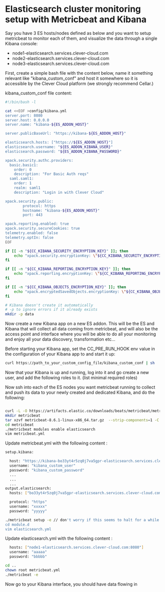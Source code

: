 # Elasticsearch cluster monitoring setup with Metricbeat and Kibana  

Say you have 3 ES hosts/nodes defined as below and you want to setup metricbeat to monitor each of them, and visualize the data through a single Kibana console: 

- node1-elasticsearch.services.clever-cloud.com
- node2-elasticsearch.services.clever-cloud.com
- node3-elasticsearch.services.clever-cloud.com

First, create a simple bash file with the content below, name it something relevant like "kibana_custom_conf" and host it somewhere so it is accessible by the Clever Cloud platform (we strongly recommend Cellar.)

kibana_custom_conf file content:

```bash
#!/bin/bash -l

cat <<EOF >config/kibana.yml
server.port: 8080
server.host: 0.0.0.0
server.name: "kibana-${ES_ADDON_HOST}"

server.publicBaseUrl: "https://kibana-${ES_ADDON_HOST}"

elasticsearch.hosts: ["https://${ES_ADDON_HOST}"]
elasticsearch.username: "${ES_ADDON_KIBANA_USER}"
elasticsearch.password: "${ES_ADDON_KIBANA_PASSWORD}"

xpack.security.authc.providers:
  basic.basic1:
    order: 0
    description: "For Basic Auth reqs"
  saml.saml1:
    order: 1
    realm: saml1
    description: "Login in with Clever Cloud"

xpack.security.public:
        protocol: https
        hostname: "kibana-${ES_ADDON_HOST}"
        port: 443

xpack.reporting.enabled: true
xpack.security.secureCookies: true
telemetry.enabled: false
telemetry.optIn: false
EOF

if [[ -n "${CC_KIBANA_SECURITY_ENCRYPTION_KEY}" ]]; then
    echo "xpack.security.encryptionKey: \"${CC_KIBANA_SECURITY_ENCRYPTION_KEY}\"" >> config/kibana.yml
fi

if [[ -n "${CC_KIBANA_REPORTING_ENCRYPTION_KEY}" ]]; then
    echo "xpack.reporting.encryptionKey: \"${CC_KIBANA_REPORTING_ENCRYPTION_KEY}\"" >> config/kibana.yml
fi

if [[ -n "${CC_KIBANA_OBJECTS_ENCRYPTION_KEY}" ]]; then
    echo "xpack.encryptedSavedObjects.encryptionKey: \"${CC_KIBANA_OBJECTS_ENCRYPTION_KEY}\"" >> config/kibana.yml
fi

# Kibana doesn't create it automatically
# -p to ignore errors if it already exists
mkdir -p data
```

Now create a new Kibana app on a new ES addon. This will be the ES and Kibana that will collect all data coming from metricbeat, and will also be the access point and interface where you will be able to do all your monitoring and enjoy all your data discovery, transformation etc...

Before starting your Kibana app, set the CC_PRE_RUN_HOOK env value in the configuration of your Kibana app to and start it up:

```bash
curl https://path_to_your_custom_config_file/kibana_custom_conf | sh
```

Now that your Kibana is up and running, log into it and go create a new user, and add the following roles to it. (list minimal required roles)

Now ssh into each of the ES nodes you want metricbeat running to collect and push its data to your newly created and dedicated Kibana, and do the following:

```bash

curl -L -O https://artifacts.elastic.co/downloads/beats/metricbeat/metricbeat-8.6.1-linux-x86_64.tar.gz
mkdir metricbeat
tar xzvf metricbeat-8.6.1-linux-x86_64.tar.gz  --strip-components=1 -C metricbeat
cd metricbeat
./metricbeat modules enable elasticsearch
vim metricbeat.yml
```

Update metricbeat.yml with the following content :

```bash
setup.kibana:

  host: "https://kibana-bo33yt4r5zq0j7va5gpr-elasticsearch.services.clever-cloud.com:443"
  username: "kibana_custom_user"
  password: "kibana_custom_password"
  ...
  ...
  ...
output.elasticsearch:
  hosts: ["bo33yt4r5zq0j7va5gpr-elasticsearch.services.clever-cloud.com:443"]

  protocol: "https"
  username: "xxxxx"
  password: "yyyyy"
```

```bash
./metricbeat setup -e // don't worry if this seems to halt for a while 
cd module.d
vim elasticsearch.yml
```

Update elasticsearch.yml with the following content :

```bash
  hosts: ["node1-elasticsearch.services.clever-cloud.com:8080"]
  username: "aaaaa"
  password: "bbbbb"
```

```bash
cd ..
chown root metricbeat.yml
./metricbeat -e
```

Now go to your Kibana interface, you should have data flowing in
